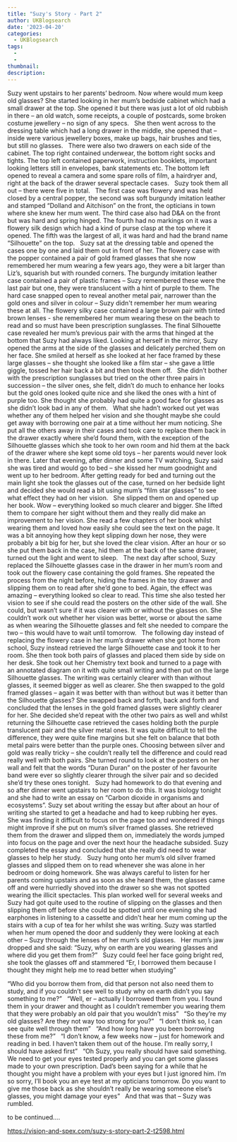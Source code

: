 ```yaml
---
title: "Suzy's Story - Part 2"
author: UKBlogsearch
date: '2023-04-20'
categories:
  - UKBlogsearch
tags:
  - 
  - 
thumbnail: 
description: 
---
```


Suzy went upstairs to her parents’ bedroom. Now where would mum keep old glasses? She started looking in her mum’s bedside cabinet which had a small drawer at the top. She opened it but there was just a lot of old rubbish in there – an old watch, some receipts, a couple of postcards, some broken costume jewellery – no sign of any specs.
 
She then went across to the dressing table which had a long drawer in the middle, she opened that – inside were various jewellery boxes, make up bags, hair brushes and ties, but still no glasses.
 
There were also two drawers on each side of the cabinet. The top right contained underwear, the bottom right socks and tights. The top left contained paperwork, instruction booklets, important looking letters still in envelopes, bank statements etc. The bottom left opened to reveal a camera and some spare rolls of film, a hairdryer and, right at the back of the drawer several spectacle cases.
 
Suzy took them all out – there were five in total.
 
The first case was flowery and was held closed by a central popper, the second was soft burgundy imitation leather and stamped “Dolland and Aitchison” on the front, the opticians in town where she knew her mum went. The third case also had D&A on the front but was hard and spring hinged. The fourth had no markings on it was a flowery silk design which had a kind of purse clasp at the top where it opened. The fifth was the largest of all, it was hard and had the brand name “Silhouette” on the top.
 
Suzy sat at the dressing table and opened the cases one by one and laid them out in front of her. The flowery case with the popper contained a pair of gold framed glasses that she now remembered her mum wearing a few years ago, they were a bit larger than Liz’s, squarish but with rounded corners. The burgundy imitation leather case contained a pair of plastic frames – Suzy remembered these were the last pair but one, they were translucent with a hint of purple to them. The hard case snapped open to reveal another metal pair, narrower than the gold ones and silver in colour – Suzy didn't remember her mum wearing these at all. The flowery silky case contained a large brown pair with tinted brown lenses - she remembered her mum wearing these on the beach to read and so must have been prescription sunglasses. The final Silhouette case revealed her mum’s previous pair with the arms that hinged at the bottom that Suzy had always liked. Looking at herself in the mirror, Suzy opened the arms at the side of the glasses and delicately perched them on her face. She smiled at herself as she looked at her face framed by these large glasses – she thought she looked like a film star – she gave a little giggle, tossed her hair back a bit and then took them off.
 
She didn’t bother with the prescription sunglasses but tried on the other three pairs in succession – the silver ones, she felt, didn’t do much to enhance her looks but the gold ones looked quite nice and she liked the ones with a hint of purple too. She thought she probably had quite a good face for glasses as she didn’t look bad in any of them.
 
What she hadn’t worked out yet was whether any of them helped her vision and she thought maybe she could get away with borrowing one pair at a time without her mum noticing. She put all the others away in their cases and took care to replace them back in the drawer exactly where she’d found them, with the exception of the Silhouette glasses which she took to her own room and hid them at the back of the drawer where she kept some old toys – her parents would never look in there. Later that evening, after dinner and some TV watching, Suzy said she was tired and would go to bed – she kissed her mum goodnight and went up to her bedroom. After getting ready for bed and turning out the main light she took the glasses out of the case, turned on her bedside light and decided she would read a bit using mum’s “film star glasses” to see what effect they had on her vision.
 
She slipped them on and opened up her book. Wow – everything looked so much clearer and bigger. She lifted them to compare her sight without them and they really did make an improvement to her vision. She read a few chapters of her book whilst wearing them and loved how easily she could see the text on the page. It was a bit annoying how they kept slipping down her nose, they were probably a bit big for her, but she loved the clear vision. After an hour or so she put them back in the case, hid them at the back of the same drawer, turned out the light and went to sleep.
 
The next day after school, Suzy replaced the Silhouette glasses case in the drawer in her mum’s room and took out the flowery case containing the gold frames. She repeated the process from the night before, hiding the frames in the toy drawer and slipping them on to read after she’d gone to bed. Again, the effect was amazing – everything looked so clear to read. This time she also tested her vision to see if she could read the posters on the other side of the wall. She could, but wasn’t sure if it was clearer with or without the glasses on. She couldn’t work out whether her vision was better, worse or about the same as when wearing the Silhouette glasses and felt she needed to compare the two – this would have to wait until tomorrow.
 
The following day instead of replacing the flowery case in her mum’s drawer when she got home from school, Suzy instead retrieved the large Silhouette case and took it to her room. She then took both pairs of glasses and placed them side by side on her desk. She took out her Chemistry text book and turned to a page with an annotated diagram on it with quite small writing and then put on the large Silhouette glasses. The writing was certainly clearer with than without glasses, it seemed bigger as well as clearer. She then swapped to the gold framed glasses – again it was better with than without but was it better than the Silhouette glasses? She swapped back and forth, back and forth and concluded that the lenses in the gold framed glasses were slightly clearer for her. She decided she’d repeat with the other two pairs as well and whilst returning the Silhouette case retrieved the cases holding both the purple translucent pair and the silver metal ones. It was quite difficult to tell the difference, they were quite fine margins but she felt on balance that both metal pairs were better than the purple ones. Choosing between silver and gold was really tricky – she couldn’t really tell the difference and could read really well with both pairs. She turned round to look at the posters on her wall and felt that the words “Duran Duran” on the poster of her favourite band were ever so slightly clearer through the silver pair and so decided she’d try these ones tonight.
 
Suzy had homework to do that evening and so after dinner went upstairs to her room to do this. It was biology tonight and she had to write an essay on “Carbon dioxide in organisms and ecosystems”. Suzy set about writing the essay but after about an hour of writing she started to get a headache and had to keep rubbing her eyes. She was finding it difficult to focus on the page too and wondered if things might improve if she put on mum’s silver framed glasses. She retrieved them from the drawer and slipped them on, immediately the words jumped into focus on the page and over the next hour the headache subsided. Suzy completed the essay and concluded that she really did need to wear glasses to help her study.
 
Suzy hung onto her mum’s old silver framed glasses and slipped them on to read whenever she was alone in her bedroom or doing homework. She was always careful to listen for her parents coming upstairs and as soon as she heard them, the glasses came off and were hurriedly shoved into the drawer so she was not spotted wearing the illicit spectacles. This plan worked well for several weeks and Suzy had got quite used to the routine of slipping on the glasses and then slipping them off before she could be spotted until one evening she had earphones in listening to a cassette and didn’t hear her mum coming up the stairs with a cup of tea for her whilst she was writing. Suzy was startled when her mum opened the door and suddenly they were looking at each other – Suzy through the lenses of her mum’s old glasses.
 
Her mum’s jaw dropped and she said: “Suzy, why on earth are you wearing glasses and where did you get them from?”
 
Suzy could feel her face going bright red, she took the glasses off and stammered “Er, I borrowed them because I thought they might help me to read better when studying”

“Who did you borrow them from, did that person not also need them to study, and if you couldn’t see well to study why on earth didn’t you say something to me?”
 
“Well, er – actually I borrowed them from you. I found them in your drawer and thought as I couldn’t remember you wearing them that they were probably an old pair that you wouldn’t miss”
 
“So they’re my old glasses? Are they not way too strong for you?”
 
“I don’t think so, I can see quite well through them”
 
“And how long have you been borrowing these from me?”
 
“I don’t know, a few weeks now – just for homework and reading in bed. I haven’t taken them out of the house. I’m really sorry, I should have asked first”
 
“Oh Suzy, you really should have said something. We need to get your eyes tested properly and you can get some glasses made to your own prescription. Dad’s been saying for a while that he thought you might have a problem with your eyes but I just ignored him. I’m so sorry, I’ll book you an eye test at my opticians tomorrow. Do you want to give me those back as she shouldn’t really be wearing someone else’s glasses, you might damage your eyes”
 
And that was that – Suzy was rumbled.


to be continued....

https://vision-and-spex.com/suzy-s-story-part-2-t2598.html

